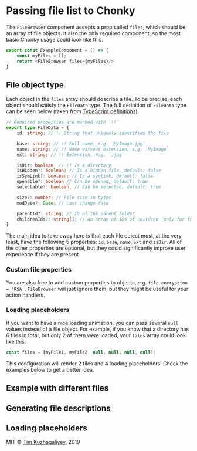 
# Passing file list to Chonky

The `FileBrowser` component accepts a prop called `files`, which should be an array of file objects. It also the only
required component, so the most basic Chonky usage could look like this:
 
```typescript jsx
export const ExampleComponent = () => {
    const myFiles = [];
    return <FileBrowser files={myFiles}/>
}
```

## File object type

Each object in the `files` array should describe a file. To be precise, each object should satisfy the `FileData` 
type. The full definition of `FileData` type can be seen below (taken from
[TypeScript definitions](https://github.com/TimboKZ/Chonky/blob/master/src/typedef.ts)).

```typescript
// Required properties are marked with `!!`
export type FileData = {
    id: string; // !! String that uniquely identifies the file

    base: string; // !! Full name, e.g. `MyImage.jpg`
    name: string; // !! Name without extension, e.g. `MyImage`
    ext: string; // !! Extension, e.g. `.jpg`

    isDir: boolean; // !! Is a directory
    isHidden?: boolean; // Is a hidden file, default: false
    isSymLink?: boolean; // Is a symlink, default: false
    openable?: boolean // Can be opened, default: true
    selectable?: boolean, // Can be selected, default: true

    size?: number; // File size in bytes
    modDate?: Date; // Last change date

    parentId?: string; // ID of the parent folder
    childrenIds?: string[]; // An array of IDs of children (only for folders)
}
``` 

The main idea to take away here is that each file object must, at the very least, have the following 5 properties:
`id`, `base`, `name`, `ext` and `isDir`. All of the other properties are optional, but they could significantly 
improve user experience if they are present.

### Custom file properties

You are also free to add custom properties to objects, e.g. `file.encryption = 'RSA'`. `FileBrowser` will just 
ignore them, but they might be useful for your action handlers.

### Loading placeholders

If you want to have a nice loading animation, you can pass several `null` values instead of a file object. For example,
if you know that a directory has 6 files in total, but only 2 of them were loaded, your `files` array could look like
this:
```js
const files = [myFile1, myFile2, null, null, null, null];
``` 

This configuration will render 2 files and 4 loading placeholders. Check the examples below to get a better idea.

## Example with different files

## Generating file descriptions


## Loading placeholders



MIT © [Tim Kuzhagaliyev](https://github.com/TimboKZ), 2019
